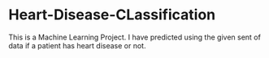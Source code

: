 # Heart-Disease-CLassification
This is a Machine Learning Project. I have predicted using the given sent of data if a patient has heart disease or not.
